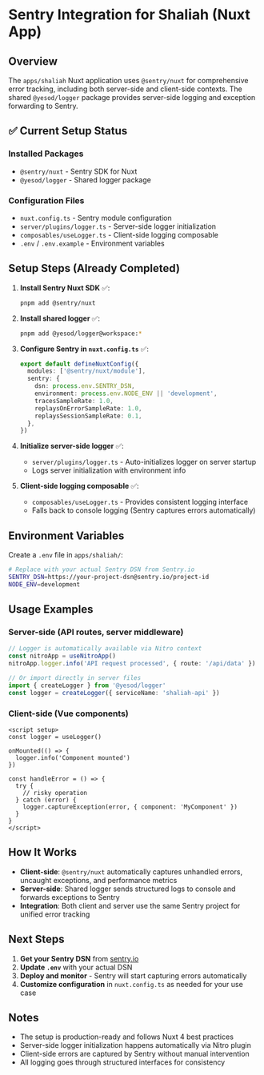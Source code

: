 # Sentry Integration for Shaliah (Nuxt App)

## Overview
The `apps/shaliah` Nuxt application uses `@sentry/nuxt` for comprehensive error tracking, including both server-side and client-side contexts. The shared `@yesod/logger` package provides server-side logging and exception forwarding to Sentry.

## ✅ Current Setup Status

### Installed Packages
- `@sentry/nuxt` - Sentry SDK for Nuxt
- `@yesod/logger` - Shared logger package

### Configuration Files
- `nuxt.config.ts` - Sentry module configuration
- `server/plugins/logger.ts` - Server-side logger initialization
- `composables/useLogger.ts` - Client-side logging composable
- `.env` / `.env.example` - Environment variables

## Setup Steps (Already Completed)

1. **Install Sentry Nuxt SDK** ✅:
   ```bash
   pnpm add @sentry/nuxt
   ```

2. **Install shared logger** ✅:
   ```bash
   pnpm add @yesod/logger@workspace:*
   ```

3. **Configure Sentry in `nuxt.config.ts`** ✅:
   ```ts
   export default defineNuxtConfig({
     modules: ['@sentry/nuxt/module'],
     sentry: {
       dsn: process.env.SENTRY_DSN,
       environment: process.env.NODE_ENV || 'development',
       tracesSampleRate: 1.0,
       replaysOnErrorSampleRate: 1.0,
       replaysSessionSampleRate: 0.1,
     },
   })
   ```

4. **Initialize server-side logger** ✅:
   - `server/plugins/logger.ts` - Auto-initializes logger on server startup
   - Logs server initialization with environment info

5. **Client-side logging composable** ✅:
   - `composables/useLogger.ts` - Provides consistent logging interface
   - Falls back to console logging (Sentry captures errors automatically)

## Environment Variables

Create a `.env` file in `apps/shaliah/`:

```bash
# Replace with your actual Sentry DSN from Sentry.io
SENTRY_DSN=https://your-project-dsn@sentry.io/project-id
NODE_ENV=development
```

## Usage Examples

### Server-side (API routes, server middleware)
```ts
// Logger is automatically available via Nitro context
const nitroApp = useNitroApp()
nitroApp.logger.info('API request processed', { route: '/api/data' })

// Or import directly in server files
import { createLogger } from '@yesod/logger'
const logger = createLogger({ serviceName: 'shaliah-api' })
```

### Client-side (Vue components)
```vue
<script setup>
const logger = useLogger()

onMounted(() => {
  logger.info('Component mounted')
})

const handleError = () => {
  try {
    // risky operation
  } catch (error) {
    logger.captureException(error, { component: 'MyComponent' })
  }
}
</script>
```

## How It Works

- **Client-side**: `@sentry/nuxt` automatically captures unhandled errors, uncaught exceptions, and performance metrics
- **Server-side**: Shared logger sends structured logs to console and forwards exceptions to Sentry
- **Integration**: Both client and server use the same Sentry project for unified error tracking

## Next Steps

1. **Get your Sentry DSN** from [sentry.io](https://sentry.io)
2. **Update `.env`** with your actual DSN
3. **Deploy and monitor** - Sentry will start capturing errors automatically
4. **Customize configuration** in `nuxt.config.ts` as needed for your use case

## Notes
- The setup is production-ready and follows Nuxt 4 best practices
- Server-side logger initialization happens automatically via Nitro plugin
- Client-side errors are captured by Sentry without manual intervention
- All logging goes through structured interfaces for consistency
